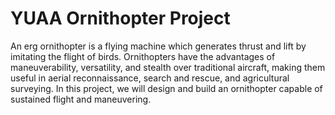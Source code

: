 # YUAA Ornithopter Project

An erg  ornithopter is a flying machine which generates thrust and lift by imitating the flight of birds. Ornithopters have the advantages of maneuverability, versatility, and stealth over traditional aircraft, making them useful in aerial reconnaissance, search and rescue, and agricultural surveying. In this project, we will design and build an ornithopter capable of sustained flight and maneuvering.
